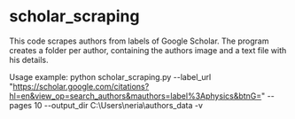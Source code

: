 # scholar_scraping
This code scrapes authors from labels of Google Scholar.
The program creates a folder per author, containing the authors image and a text file with his details.

Usage example:
python scholar_scraping.py --label_url "https://scholar.google.com/citations?hl=en&view_op=search_authors&mauthors=label%3Aphysics&btnG=" --pages 10 --output_dir C:\Users\neria\authors_data -v
